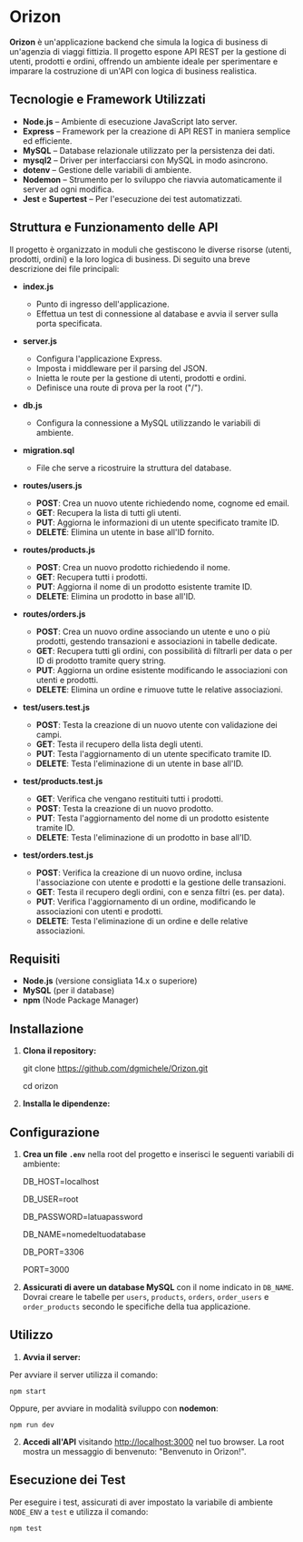 # Orizon

**Orizon** è un'applicazione backend che simula la logica di business di un'agenzia di viaggi fittizia. Il progetto espone API REST per la gestione di utenti, prodotti e ordini, offrendo un ambiente ideale per sperimentare e imparare la costruzione di un'API con logica di business realistica.

## Tecnologie e Framework Utilizzati

- **Node.js** – Ambiente di esecuzione JavaScript lato server.
- **Express** – Framework per la creazione di API REST in maniera semplice ed efficiente.
- **MySQL** – Database relazionale utilizzato per la persistenza dei dati.
- **mysql2** – Driver per interfacciarsi con MySQL in modo asincrono.
- **dotenv** – Gestione delle variabili di ambiente.
- **Nodemon** – Strumento per lo sviluppo che riavvia automaticamente il server ad ogni modifica.
- **Jest** e **Supertest** – Per l'esecuzione dei test automatizzati.

## Struttura e Funzionamento delle API

Il progetto è organizzato in moduli che gestiscono le diverse risorse (utenti, prodotti, ordini) e la loro logica di business. Di seguito una breve descrizione dei file principali:

- **index.js**

  - Punto di ingresso dell'applicazione.
  - Effettua un test di connessione al database e avvia il server sulla porta specificata.

- **server.js**

  - Configura l'applicazione Express.
  - Imposta i middleware per il parsing del JSON.
  - Inietta le route per la gestione di utenti, prodotti e ordini.
  - Definisce una route di prova per la root ("/").

- **db.js**

  - Configura la connessione a MySQL utilizzando le variabili di ambiente.

- **migration.sql**

  - File che serve a ricostruire la struttura del database.

- **routes/users.js**

  - **POST**: Crea un nuovo utente richiedendo nome, cognome ed email.
  - **GET**: Recupera la lista di tutti gli utenti.
  - **PUT**: Aggiorna le informazioni di un utente specificato tramite ID.
  - **DELETE**: Elimina un utente in base all'ID fornito.

- **routes/products.js**

  - **POST**: Crea un nuovo prodotto richiedendo il nome.
  - **GET**: Recupera tutti i prodotti.
  - **PUT**: Aggiorna il nome di un prodotto esistente tramite ID.
  - **DELETE**: Elimina un prodotto in base all'ID.

- **routes/orders.js**

  - **POST**: Crea un nuovo ordine associando un utente e uno o più prodotti, gestendo transazioni e associazioni in tabelle dedicate.
  - **GET**: Recupera tutti gli ordini, con possibilità di filtrarli per data o per ID di prodotto tramite query string.
  - **PUT**: Aggiorna un ordine esistente modificando le associazioni con utenti e prodotti.
  - **DELETE**: Elimina un ordine e rimuove tutte le relative associazioni.

- **test/users.test.js**
  - **POST**: Testa la creazione di un nuovo utente con validazione dei campi.
  - **GET**: Testa il recupero della lista degli utenti.
  - **PUT**: Testa l'aggiornamento di un utente specificato tramite ID.
  - **DELETE**: Testa l'eliminazione di un utente in base all'ID.
- **test/products.test.js**

  - **GET**: Verifica che vengano restituiti tutti i prodotti.
  - **POST**: Testa la creazione di un nuovo prodotto.
  - **PUT**: Testa l'aggiornamento del nome di un prodotto esistente tramite ID.
  - **DELETE**: Testa l'eliminazione di un prodotto in base all'ID.

- **test/orders.test.js**
  - **POST**: Verifica la creazione di un nuovo ordine, inclusa l'associazione con utente e prodotti e la gestione delle transazioni.
  - **GET**: Testa il recupero degli ordini, con e senza filtri (es. per data).
  - **PUT**: Verifica l'aggiornamento di un ordine, modificando le associazioni con utenti e prodotti.
  - **DELETE**: Testa l'eliminazione di un ordine e delle relative associazioni.

## Requisiti

- **Node.js** (versione consigliata 14.x o superiore)
- **MySQL** (per il database)
- **npm** (Node Package Manager)

## Installazione

1. **Clona il repository:**

   git clone https://github.com/dgmichele/Orizon.git

   cd orizon

2. **Installa le dipendenze:**

## Configurazione

1. **Crea un file `.env`** nella root del progetto e inserisci le seguenti variabili di ambiente:

   DB_HOST=localhost

   DB_USER=root

   DB_PASSWORD=latuapassword

   DB_NAME=nomedeltuodatabase

   DB_PORT=3306

   PORT=3000

2. **Assicurati di avere un database MySQL** con il nome indicato in `DB_NAME`. Dovrai creare le tabelle per `users`, `products`, `orders`, `order_users` e `order_products` secondo le specifiche della tua applicazione.

## Utilizzo

1. **Avvia il server:**

Per avviare il server utilizza il comando:

    npm start

Oppure, per avviare in modalità sviluppo con **nodemon**:

    npm run dev

2. **Accedi all'API** visitando [http://localhost:3000](http://localhost:3000) nel tuo browser. La root mostra un messaggio di benvenuto: "Benvenuto in Orizon!".

## Esecuzione dei Test

Per eseguire i test, assicurati di aver impostato la variabile di ambiente `NODE_ENV` a `test` e utilizza il comando:

    npm test
